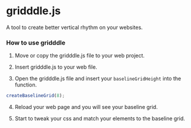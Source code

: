 # gridddle.js
A tool to create better vertical rhythm on your websites.



### How to use gridddle
1. Move or copy the gridddle.js file to your web project.

2. Insert gridddle.js to your web file.

3. Open the gridddle.js file and insert your `baselineGridHeight` into the function.
``` Javascript
createBaselineGrid(8);
```

4. Reload your web page and you will see your baseline grid.

5. Start to tweak your css and match your elements to the baseline grid.
